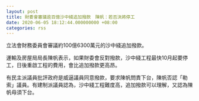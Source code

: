 ```yaml
---
layout: post
title: 財委會審議逾百億沙中綫追加撥款　陳帆：若否決將停工
date: 2020-06-05 18:12:44.000000000 +08:00
categories: rss
---
```


立法會財務委員會審議約100億6300萬元的沙中綫追加撥款。

運輸及房屋局局長陳帆表示，如果財委會反對撥款，沙中綫工程最快10月起要停工，日後重啟工程的費用，會比追加撥款更高昂。

有民主派議員批評政府是威逼議員同意撥款，要求陳帆問責下台，陳帆否認「勒索」議員。有建制派議員認為，沙中綫工程難度高，追加撥款可以理解，又認為陳帆毋須下台。
